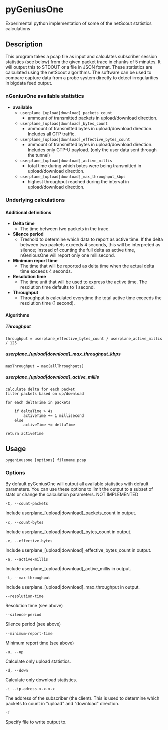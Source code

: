# pyGeniusOne
Experimental python implementation of some of the netScout statistics calculations

## Description
This program takes a pcap file as input and calculates subscriber session statistics (see below) from the given packet trace in 
chunks of 5 minutes. It will output this to STDOUT or a file in JSON format.
These statistics are calculated using the netScout algorithms. The software can be used to compare capture data from 
a probe system directly to detect irregularities in bigdata feed output.

### nGeniusOne available statistics
- **available**
	- ```userplane_[upload|download]_packets_count```
	    - ammount of transmitted packets in upload/download direction.
	- ```userplane_[upload|download]_bytes_count```
	    - ammount of transmitted bytes in upload/download direction. Includes all GTP traffic.
	- ```userplane_[upload|download]_effective_bytes_count```
	    - ammount of transmitted bytes in upload/download direction. Includes only GTP-U payload.
	    (only the user data sent through the tunnel)
	- ```userplane_[upload|download]_active_millis```
	    - total time during which bytes were being transmitted in upload/download direction.
    - ```userplane_[upload|download]_max_throughput_kbps```
        - highest throughput reached during the interval in upload/download direction.
    
### Underlying calculations
#### Additional definitions
- **Delta time**
    - The time between two packets in the trace.
- **Silence period**
    - Treshold to determine which data to report as active time. If the delta between two packets
    exceeds 4 seconds, this will be interpreted as silence; instead of counting the full delta as active time, nGeniousOne
    will report only one millisecond.
- **Minimum report time**
    - The time that will be reported as delta time when the actual delta time exceeds 4 seconds.
- **Resolution time**
    - The time unit that will be used to express the active time. The resolution time defaults to 1 second.
- **Throughput**
    - Throughput is calculated everytime the total active time exceeds the resolution time (1 second).

#### Algorithms

##### Throughput
```
throughput = userplane_effective_bytes_count / userplane_active_millis / 125
```

##### userplane_[upload|download]_max_throughput_kbps
```
maxThroughput = max(allThroughputs)
```

##### userplane_[upload|download]_active_millis
```
calculate delta for each packet
filter packets based on up/download

for each deltaTime in packets

    if deltaTime > 4s
        activeTime += 1 millisecond
    else
        activeTime += deltaTime

return activeTime
```

## Usage
```
pygeniousone [options] filename.pcap
```
### Options

By default pyGeniusOne will output all available statistics with default parameters. You can use these options to limit the output to a subset of
stats or change the calculation parameters. NOT IMPLEMENTED

```
-C, --count-packets
```
Include userplane_[upload|download]_packets_count in output.
```
-c, --count-bytes
```
Include userplane_[upload|download]_bytes_count in output.
```
-e, --effective-bytes
```
Include userplane_[upload|download]_effective_bytes_count in output.
```
-a, --active-millis
```
Include userplane_[upload|download]_active_millis in output.
```
-t, --max-throughput
```
Include userplane_[upload|download]_max_throughput in output.
```
--resolution-time
```
Resolution time (see above)
```
--silence-period
```
Silence period (see above)
```
--minimum-report-time
```
Minimum report time (see above)
```
-u, --up
```
Calculate only upload statistics.
```
-d, --down
```
Calculate only download statistics.
```
-i --ip-adress x.x.x.x
```
The address of the subscriber (the client). This is used to determine which packets to count in "upload" and "download"
direction.
```
-f
```
Specify file to write output to.
